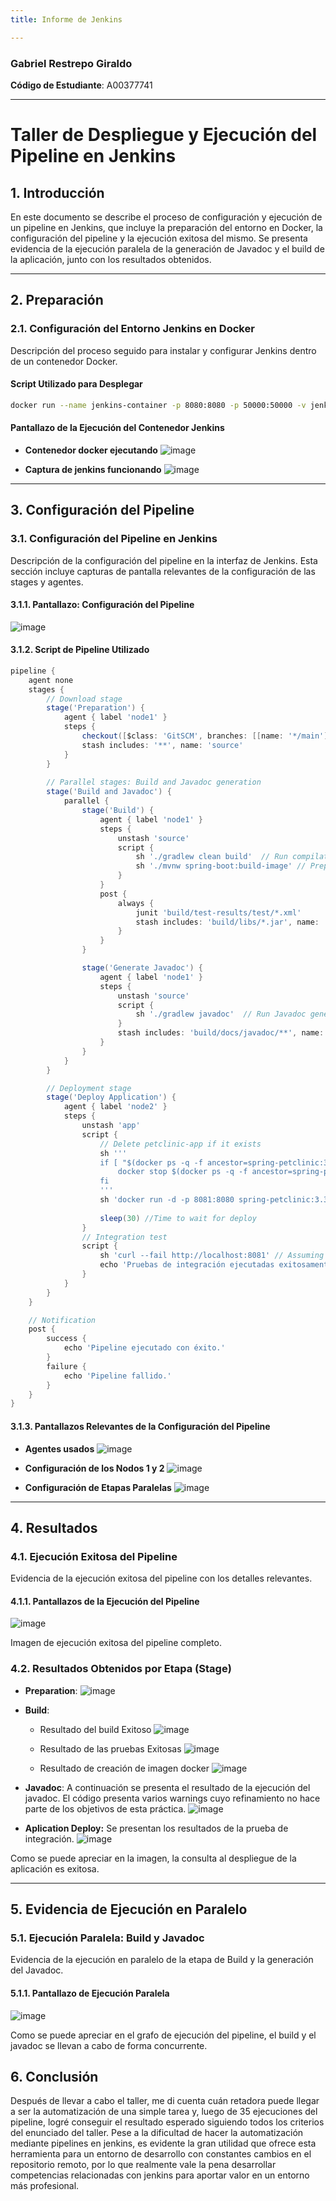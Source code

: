 ```yaml
---
title: Informe de Jenkins

---
```


### Gabriel Restrepo Giraldo
**Código de Estudiante**: A00377741

---
# Taller de Despliegue y Ejecución del Pipeline en Jenkins

## 1. Introducción

En este documento se describe el proceso de configuración y ejecución de un pipeline en Jenkins, que incluye la preparación del entorno en Docker, la configuración del pipeline y la ejecución exitosa del mismo. Se presenta evidencia de la ejecución paralela de la generación de Javadoc y el build de la aplicación, junto con los resultados obtenidos.

---

## 2. Preparación

### 2.1. Configuración del Entorno Jenkins en Docker

Descripción del proceso seguido para instalar y configurar Jenkins dentro de un contenedor Docker.

#### Script Utilizado para Desplegar

```bash
docker run --name jenkins-container -p 8080:8080 -p 50000:50000 -v jenkins_home:/var/jenkins_home jenkins/jenkins:lts
```

#### Pantallazo de la Ejecución del Contenedor Jenkins

- **Contenedor docker ejecutando**
![image](https://github.com/user-attachments/assets/43444925-e8f2-40c9-91a7-740c1916e898)

- **Captura de jenkins funcionando**
![image](https://github.com/user-attachments/assets/0a945c9c-5a91-4d0c-a536-32f3d538d09f)


---

## 3. Configuración del Pipeline

### 3.1. Configuración del Pipeline en Jenkins

Descripción de la configuración del pipeline en la interfaz de Jenkins. Esta sección incluye capturas de pantalla relevantes de la configuración de las stages y agentes.

#### 3.1.1. Pantallazo: Configuración del Pipeline

![image](https://github.com/user-attachments/assets/8a22764f-5837-4d98-ac61-75145d97baeb)



#### 3.1.2. Script de Pipeline Utilizado

```groovy
pipeline {
    agent none 
    stages {
        // Download stage
        stage('Preparation') {
            agent { label 'node1' }  
            steps {
                checkout([$class: 'GitSCM', branches: [[name: '*/main']], userRemoteConfigs: [[url: 'https://github.com/spring-projects/spring-petclinic']]])
                stash includes: '**', name: 'source'  
            }
        }
        
        // Parallel stages: Build and Javadoc generation
        stage('Build and Javadoc') {
            parallel {
                stage('Build') {
                    agent { label 'node1' } 
                    steps {
                        unstash 'source'
                        script {
                            sh './gradlew clean build'  // Run compilation and running tests
                            sh './mvnw spring-boot:build-image' // Prepare docker images
                        }
                    }
                    post {
                        always {
                            junit 'build/test-results/test/*.xml' 
                            stash includes: 'build/libs/*.jar', name: 'app'  // Save resulting .jar
                        }
                    }
                }

                stage('Generate Javadoc') {
                    agent { label 'node1' }
                    steps {
                        unstash 'source'
                        script {
                            sh './gradlew javadoc'  // Run Javadoc generation
                        }
                        stash includes: 'build/docs/javadoc/**', name: 'javadoc'  // Save Javadoc artifacts
                    }
                }
            }
        }

        // Deployment stage
        stage('Deploy Application') {
            agent { label 'node2' }
            steps {
                unstash 'app'
                script {
                    // Delete petclinic-app if it exists
                    sh '''
                    if [ "$(docker ps -q -f ancestor=spring-petclinic:3.3.0-SNAPSHOT)" ]; then
                        docker stop $(docker ps -q -f ancestor=spring-petclinic:3.3.0-SNAPSHOT)
                    fi
                    '''
                    sh 'docker run -d -p 8081:8080 spring-petclinic:3.3.0-SNAPSHOT' // Running the docker application
                
                    sleep(30) //Time to wait for deploy
                }
                // Integration test
                script {
                    sh 'curl --fail http://localhost:8081' // Assuming node1 can reach node2 via this URL
                    echo 'Pruebas de integración ejecutadas exitosamente.'
                }
            }
        }
    }

    // Notification
    post {
        success {
            echo 'Pipeline ejecutado con éxito.'
        }
        failure {
            echo 'Pipeline fallido.'
        }
    }
}

```

#### 3.1.3. Pantallazos Relevantes de la Configuración del Pipeline

- **Agentes usados**
![image](https://github.com/user-attachments/assets/882bc312-0aae-45e1-bfa3-b6d88d98f156)


- **Configuración de los Nodos 1 y 2**
![image](https://github.com/user-attachments/assets/53a73a17-2e5d-4d1c-9cee-1488b4457802)


- **Configuración de Etapas Paralelas**
![image](https://github.com/user-attachments/assets/874d4f2c-1864-42b0-80bb-abe918cdf675)


---

## 4. Resultados

### 4.1. Ejecución Exitosa del Pipeline

Evidencia de la ejecución exitosa del pipeline con los detalles relevantes.

#### 4.1.1. Pantallazos de la Ejecución del Pipeline

![image](https://github.com/user-attachments/assets/342b0705-e594-46d7-a84c-a816c281db5e)


Imagen de ejecución exitosa del pipeline completo.


### 4.2. Resultados Obtenidos por Etapa (Stage)

- **Preparation**:
![image](https://github.com/user-attachments/assets/bce14e07-1dd3-45b2-bd69-39953d4a665c)


- **Build**: 
    - Resultado del build Exitoso
![image](https://github.com/user-attachments/assets/2c7cc675-3d2d-461a-a6a5-cf4a00861820)

    - Resultado de las pruebas Exitosas
![image](https://github.com/user-attachments/assets/169d6ac6-b79a-4b23-8425-03a74f1f4388)

    - Resultado de creación de imagen docker
![image](https://github.com/user-attachments/assets/d5f34fdb-2108-4667-bc4a-3fb28941d7d2)


- **Javadoc**: 
A continuación se presenta el resultado de la ejecución del javadoc. El código presenta varios warnings cuyo refinamiento no hace parte de los objetivos de esta práctica. 
    ![image](https://github.com/user-attachments/assets/5670109a-72ab-44b8-a0e8-aec254ac1dac)


- **Aplication Deploy:**
Se presentan los resultados de la prueba de integración.
    ![image](https://github.com/user-attachments/assets/5e6b1a01-cf67-438c-8d4f-262464ef138c)

Como se puede apreciar en la imagen, la consulta al despliegue de la aplicación es exitosa.

---

## 5. Evidencia de Ejecución en Paralelo

### 5.1. Ejecución Paralela: Build y Javadoc

Evidencia de la ejecución en paralelo de la etapa de Build y la generación del Javadoc.

#### 5.1.1. Pantallazo de Ejecución Paralela
![image](https://github.com/user-attachments/assets/4a918dfa-7418-40f7-bc80-246fcb0506e0)


Como se puede apreciar en el grafo de ejecución del pipeline, el build y el javadoc se llevan a cabo de forma concurrente.

## 6. Conclusión

Después de llevar a cabo el taller, me di cuenta cuán retadora puede llegar a ser la automatización de una simple tarea y, luego de 35 ejecuciones del pipeline, logré conseguir el resultado esperado siguiendo todos los criterios del enunciado del taller. Pese a la dificultad de hacer la automatización mediante pipelines en jenkins, es evidente la gran utilidad que ofrece esta herramienta para un entorno de desarrollo con constantes cambios en el repositorio remoto, por lo que realmente vale la pena desarrollar competencias relacionadas con jenkins para aportar valor en un entorno más profesional. 

